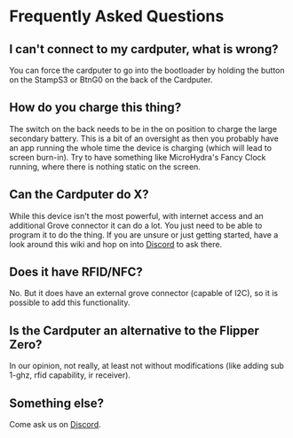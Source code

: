 # Frequently Asked Questions

## I can't connect to my cardputer, what is wrong?

You can force the cardputer to go into the bootloader by holding the button on the StampS3 or BtnG0 on the back of the Cardputer.

## How do you charge this thing?

The switch on the back needs to be in the on position to charge the large secondary battery. This is a bit of an oversight as then you probably have an app running the whole time the device is charging (which will lead to screen burn-in). Try to have something like MicroHydra's Fancy Clock running, where there is nothing static on the screen.

## Can the Cardputer do X?

While this device isn't the most powerful, with internet access and an additional Grove connector it can do a lot. You just need to be able to program it to do the thing. If you are unsure or just getting started, have a look around this wiki and hop on into [Discord][] to ask there.

## Does it have RFID/NFC?

No. But it does have an external grove connector (capable of I2C), so it is possible to add this functionality.

## Is the Cardputer an alternative to the Flipper Zero?

In our opinion, not really, at least not without modifications (like adding sub 1-ghz, rfid capability, ir receiver).

## Something else?

Come ask us on [Discord][].


[Discord]: https://discord.com/invite/GJW8kYYJCg